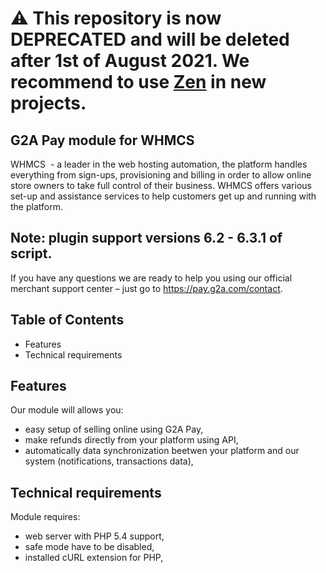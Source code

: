 # ⚠ This repository is now DEPRECATED and will be deleted after 1st of August 2021. We recommend to use [Zen](https://www.zen.com/) in new projects.

## G2A Pay module for WHMCS

WHMCS  - a leader in the web hosting automation, the platform handles everything from sign-ups, provisioning and billing in order to allow online store owners to take full control of their business. WHMCS offers various set-up and assistance services to help customers get up and running with the platform.

## Note: plugin support versions 6.2 - 6.3.1 of script.

If you have any questions we are ready to help you using our official 
merchant support center – just go to https://pay.g2a.com/contact.

## Table of Contents

- Features
- Technical requirements

## Features

Our module will allows you:

- easy setup of selling online using G2A Pay,
- make refunds directly from your platform using API,
- automatically data synchronization beetwen your platform and our system (notifications, transactions data),

## Technical requirements

Module requires:

- web server with PHP 5.4 support,
- safe mode have to be disabled,
- installed cURL extension for PHP,
